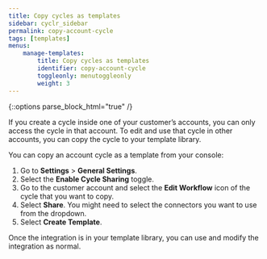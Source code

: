 ```yaml
---
title: Copy cycles as templates
sidebar: cyclr_sidebar
permalink: copy-account-cycle
tags: [templates]
menus:
    manage-templates:
        title: Copy cycles as templates
        identifier: copy-account-cycle
        toggleonly: menutoggleonly
        weight: 3
---
```

{::options parse_block_html="true" /}
<section class="card">

If you create a cycle inside one of your customer’s accounts, you can only access the cycle in that account. To edit and use that cycle in other accounts, you can copy the cycle to your template library.

You can copy an account cycle as a template from your console:

1. Go to **Settings** > **General Settings**.
2. Select the **Enable Cycle Sharing** toggle.
3. Go to the customer account and select the **Edit Workflow** icon of the cycle that you want to copy.
4. Select **Share**. You might need to select the connectors you want to use from the dropdown.
5. Select **Create Template**.

Once the integration is in your template library, you can use and modify the integration as normal.

</section>
